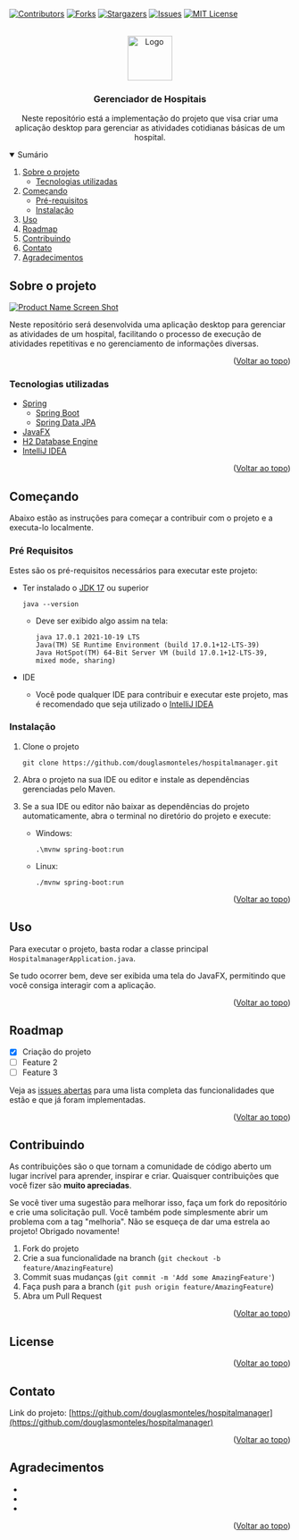 <div id="top"></div>

[![Contributors][contributors-shield]][contributors-url]
[![Forks][forks-shield]][forks-url]
[![Stargazers][stars-shield]][stars-url]
[![Issues][issues-shield]][issues-url]
[![MIT License][license-shield]][license-url]

<!-- PROJECT LOGO -->
<br />
<div align="center">
  <a href="https://github.com/douglasmonteles/hospitalmanager">
    <img src="images/logo.png" alt="Logo" width="80" height="80">
  </a>

  <h3 align="center">
    Gerenciador de Hospitais
  </h3>

  <p align="center">
    Neste repositório está a implementação do projeto que visa criar uma aplicação desktop para gerenciar as atividades cotidianas básicas de um hospital.
  </p>
</div>

<!-- Summary -->
<details open>
  <summary>Sumário</summary>
  <ol>
    <li>
      <a href="#sobre-o-projeto">Sobre o projeto</a>
      <ul>
        <li><a href="#tecnologias-utilizadas">Tecnologias utilizadas</a></li>
      </ul>
    </li>
    <li>
      <a href="#começando">Começando</a>
      <ul>
        <li><a href="#pré-requisitos">Pré-requisitos</a></li>
        <li><a href="#instalação">Instalação</a></li>
      </ul>
    </li>
    <li><a href="#uso">Uso</a></li>
    <li><a href="#roadmap">Roadmap</a></li>
    <li><a href="#contribuindo">Contribuindo</a></li>
    <li><a href="#contato">Contato</a></li>
    <li><a href="#agradecimentos">Agradecimentos</a></li>
  </ol>
</details>

<!-- ABOUT THE PROJECT -->

## Sobre o projeto

[![Product Name Screen Shot][product-screenshot]](https://spring.io/)

Neste repositório será desenvolvida uma aplicação desktop para gerenciar as atividades de um hospital, facilitando o processo de execução de atividades repetitivas e no gerenciamento de informações diversas.

<p align="right">
  (<a href="#top">Voltar ao topo</a>)
</p>

### Tecnologias utilizadas

- [Spring](https://spring.io/)
  - [Spring Boot](https://spring.io/projects/spring-boot)
  - [Spring Data JPA](https://spring.io/projects/spring-data-jpa)
- [JavaFX](https://openjfx.io/)
- [H2 Database Engine](https://www.h2database.com/html/main.html)
- [IntelliJ IDEA](https://www.jetbrains.com/pt-br/idea/)

<p align="right">
  (<a href="#top">Voltar ao topo</a>)
</p>

<!-- GETTING STARTED -->

## Começando

Abaixo estão as instruções para começar a contribuir com o projeto e a executa-lo localmente.

### Pré Requisitos

Estes são os pré-requisitos necessários para executar este projeto:

- Ter instalado o [JDK 17](https://www.oracle.com/java/technologies/javase/jdk17-archive-downloads.html) ou superior
  
  ```
  java --version
  ```
  - Deve ser exibido algo assim na tela:
  
    ```
    java 17.0.1 2021-10-19 LTS
    Java(TM) SE Runtime Environment (build 17.0.1+12-LTS-39)
    Java HotSpot(TM) 64-Bit Server VM (build 17.0.1+12-LTS-39, mixed mode, sharing)
    ```
- IDE

  - Você pode qualquer IDE para contribuir e executar este projeto, mas é recomendado que seja utilizado o [IntelliJ IDEA](https://www.jetbrains.com/pt-br/idea/)

### Instalação

1. Clone o projeto
   ```
   git clone https://github.com/douglasmonteles/hospitalmanager.git
   ```
2. Abra o projeto na sua IDE ou editor e instale as dependências gerenciadas pelo Maven.

3. Se a sua IDE ou editor não baixar as dependências do projeto automaticamente, abra o terminal no diretório do projeto e execute:

   - Windows:
      ```
      .\mvnw spring-boot:run
     ``` 
   - Linux: 
      ```
      ./mvnw spring-boot:run
      ```
  

<p align="right">
  (<a href="#top">Voltar ao topo</a>)
</p>

<!-- USAGE EXAMPLES -->

## Uso

Para executar o projeto, basta rodar a classe principal `HospitalmanagerApplication.java`.

Se tudo ocorrer bem, deve ser exibida uma tela do JavaFX, permitindo que você consiga interagir com a aplicação.

<p align="right">
  (<a href="#top">Voltar ao topo</a>)
</p>

<!-- ROADMAP -->

## Roadmap

- [x] Criação do projeto
- [ ] Feature 2
- [ ] Feature 3

Veja as [issues abertas][repository-issues] para uma lista completa das funcionalidades que estão e que já foram implementadas.

<p align="right">
  (<a href="#top">Voltar ao topo</a>)
</p>

<!-- CONTRIBUTING -->

## Contribuindo

As contribuições são o que tornam a comunidade de código aberto um lugar incrível para aprender, inspirar e criar. Quaisquer contribuições que você fizer são **muito apreciadas**.

Se você tiver uma sugestão para melhorar isso, faça um fork do repositório e crie uma solicitação pull. Você também pode simplesmente abrir um problema com a tag "melhoria".
Não se esqueça de dar uma estrela ao projeto! Obrigado novamente!

1. Fork do projeto
2. Crie a sua funcionalidade na branch (`git checkout -b feature/AmazingFeature`)
3. Commit suas mudanças (`git commit -m 'Add some AmazingFeature'`)
4. Faça push para a branch (`git push origin feature/AmazingFeature`)
5. Abra um Pull Request

<p align="right">
  (<a href="#top">Voltar ao topo</a>)
</p>

<!-- LICENSE -->

## License

<p align="right">
  (<a href="#top">Voltar ao topo</a>)
</p>

<!-- CONTACT -->

## Contato

Link do projeto: [https://github.com/douglasmonteles/hospitalmanager](https://github.com/douglasmonteles/hospitalmanager)

<p align="right">
  (<a href="#top">Voltar ao topo</a>)
</p>

<!-- ACKNOWLEDGMENTS -->

## Agradecimentos

- []()
- []()
- []()

<p align="right">
  (<a href="#top">Voltar ao topo</a>)
</p>

<!-- MARKDOWN LINKS & IMAGES -->
<!-- https://www.markdownguide.org/basic-syntax/#reference-style-links -->

[repository-link]: https://github.com/douglasmonteles/hospitalmanager/
[repository-issues]: https://github.com/douglasmonteles/hospitalmanager/issues
[contributors-shield]: https://img.shields.io/github/contributors/douglasmonteles/hospitalmanager.svg?style=for-the-badge
[contributors-url]: https://github.com/douglasmonteles/hospitalmanager/graphs/contributors
[forks-shield]: https://img.shields.io/github/forks/douglasmonteles/hospitalmanager.svg?style=for-the-badge
[forks-url]: https://github.com/douglasmonteles/hospitalmanager/network/members
[stars-shield]: https://img.shields.io/github/stars/douglasmonteles/hospitalmanager.svg?style=for-the-badge
[stars-url]: https://github.com/douglasmonteles/hospitalmanager/stargazers
[issues-shield]: https://img.shields.io/github/issues/douglasmonteles/hospitalmanager.svg?style=for-the-badge
[issues-url]: https://github.com/douglasmonteles/hospitalmanager/issues
[license-shield]: https://img.shields.io/github/license/douglasmonteles/hospitalmanager.svg?style=for-the-badge
[license-url]: https://github.com/douglasmonteles/hospitalmanager/blob/master/LICENSE.txt
[linkedin-shield]: https://img.shields.io/badge/-LinkedIn-black.svg?style=for-the-badge&logo=linkedin&colorB=555
[linkedin-url]: https://linkedin.com/in/linkedin_username
[product-screenshot]: https://spring.io/images/spring-logo-9146a4d3298760c2e7e49595184e1975.svg

